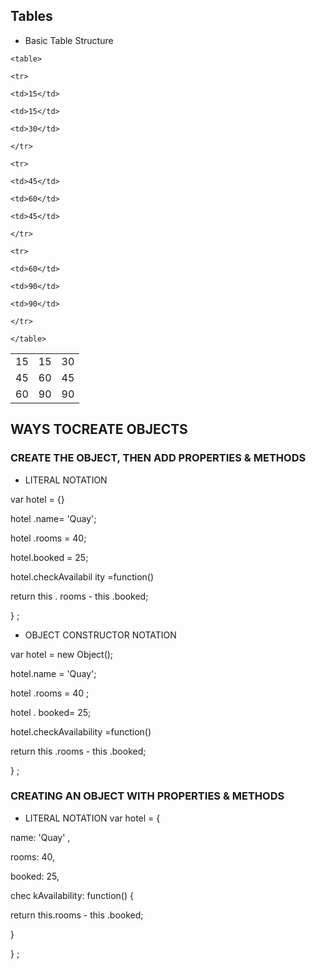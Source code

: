 
## Tables
- Basic Table Structure

`<table>` 

`<tr>`

`<td>15</td>`

`<td>15</td>`

`<td>30</td>`

`</tr>`

`<tr>`

`<td>45</td>`

`<td>60</td>`

`<td>45</td>`

`</tr>`

`<tr>`

`<td>60</td>`

`<td>90</td>`

`<td>90</td>`

`</tr>`

`</table>`


<table>
<tr>
<td>15</td>
<td>15</td>
<td>30</td>
</tr>
<tr>
<td>45</td>
<td>60</td>
<td>45</td>
</tr>
<tr>
<td>60</td>
<td>90</td>
<td>90</td>
</tr>
</table>

## WAYS TOCREATE OBJECTS 
### CREATE THE OBJECT, THEN ADD PROPERTIES & METHODS
- LITERAL NOTATION

var hotel = {}

hotel .name= 'Quay';

hotel .rooms = 40;

hotel.booked = 25;

hotel.checkAvailabil ity =function()

return this . rooms - this .booked;

} ;
- OBJECT CONSTRUCTOR NOTATION

var hotel = new Object();

hotel.name = 'Quay';

hotel .rooms = 40 ;

hotel . booked= 25;

hotel.checkAvailability =function()

return this .rooms - this .booked;

} ;

### CREATING AN OBJECT WITH PROPERTIES & METHODS
- LITERAL NOTATION
var hotel = {

name: 'Quay' ,

rooms: 40,

booked: 25,

chec kAvailability: function() {

return this.rooms - this .booked;

}

} ;
